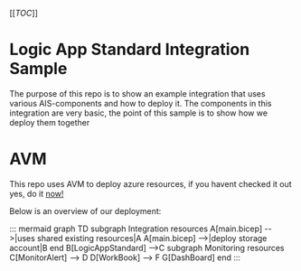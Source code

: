 [[_TOC_]]

# Logic App Standard Integration Sample

The purpose of this repo is to show an example integration that uses various AIS-components and how to deploy it. The components in this integration are very basic, the point of this sample is to show how we deploy them together


# AVM

This repo uses AVM to deploy azure resources, if you havent checked it out yes, do it [now!](https://github.com/Azure/bicep-registry-modules)


Below is an overview of our deployment:

::: mermaid
graph TD
subgraph Integration resources
A[main.bicep] -->|uses shared existing resources|A
A[main.bicep] -->|deploy storage account|B
end
B[LogicAppStandard] -->C
subgraph Monitoring resources
C[MonitorAlert] --> D
D[WorkBook] --> F
G[DashBoard]
end
:::

